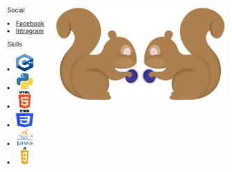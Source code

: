 <!--<h1>👋</h1>!-->
<p >
  <img align="right" src="Image/Squrriel.png" width="200" height="220">
  <img align="right" src="Image/Squrriel0.png" width="200" height="220">
</p>
<!--<h4>My name is Watcharapol Treesatthayasakul<br> Study at Computer Science KMUTT</h4>!-->
<p>Social
  <li>
    <a href="https://www.facebook.com/watcharapol.treesatthayasakul.96"> Facebook </a>
  </li>
  <li>
    <a href="https://www.instagram.com/o.wt28_/"> Intragram </a>
  </li>
</p>
<p>Skills
  <li><img src="Image/C++.png" width="40" height="40"></li>
  <li><img src="Image/Python.png" width="40" height="40"></li>
  <li><img src="Image/HTML5.png" width="40" height="40"></li>
  <li><img src="Image/CSS3.png" width="40" height="40"></li>
  <li><img src="Image/Java.png" width="40" height="40"></li>
  <li><img src="Image/JavaScript.png" width="40" height="40"></li>
</p>
